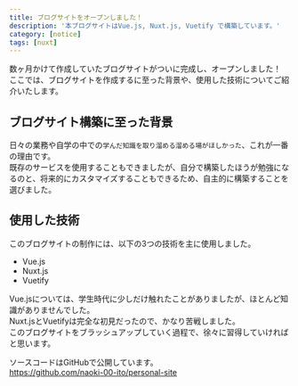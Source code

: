 ```yaml
---
title: ブログサイトをオープンしました！
description: '本ブログサイトはVue.js, Nuxt.js, Vuetify で構築しています。'
category: [notice]
tags: [nuxt]
---
```


数ヶ月かけて作成していたブログサイトがついに完成し、オープンしました！  
ここでは、ブログサイトを作成するに至った背景や、使用した技術についてご紹介いたします。

## ブログサイト構築に至った背景

日々の業務や自学の中での`学んだ知識を取り溜める溜める場がほしかった`、これが一番の理由です。  
既存のサービスを使用することもできましたが、自分で構築したほうが勉強になるのと、将来的にカスタマイズすることもできるため、自主的に構築することを選びました。

## 使用した技術

このブログサイトの制作には、以下の3つの技術を主に使用しました。

- Vue.js
- Nuxt.js
- Vuetify

Vue.jsについては、学生時代に少しだけ触れたことがありましたが、ほとんど知識がありませんでした。  
Nuxt.jsとVuetifyは完全な初見だったので、かなり苦戦しました。  
このブログサイトをブラッシュアップしていく過程で、徐々に習得していければと思います。

ソースコードはGitHubで公開しています。  
https://github.com/naoki-00-ito/personal-site

